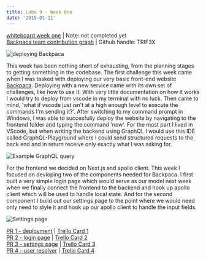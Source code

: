 ```yaml
---
title: Labs 9 - Week One
date: '2019-01-11'
---
```


[whiteboard week one](www.blank.com) | Note: not completed yet <br>
[Backpaca team contribution graph](https://github.com/Lambda-School-Labs/labs9-map-scratcher) | Github handle: TRIF3X

![deploying Backpaca](/deploy.PNG)

This week has been nothing short of exhausting, from the planning stages to getting something in the codebase. The first challenge this week came when I was tasked with deploying our very basic front-end website [Backpaca](https://backpaca.now.sh/). Deploying with a new service came with its own set of challenges, like how to use it. With very little documentation on how it works I would try to deploy from vscode in my terminal with no luck. Then came to mind, 'what if vscode just isn't at a high enough level to execute the commands I'm sending it?'. After switching to my command prompt in Windows, I was able to succesfully deploy the website by navigating to the frontend folder and typing the command 'now'. For the most part I lived in VScode, but when writing the backend using GraphQL I would use this IDE called GraphQL-Playground where I could send structured requests to the back end and in return receive only exactly what I was asking for. 

![Example GraphQL query](/gqlquery.PNG)

For the frontend we decided on Next.js and apollo client. This week I focused on devloping two of the components needed for Backpaca. I first built a very simple login page which would serve as our model next week when we finally connect the frontend to the backend and hook up apollo client which will be used to handle local state. And for the second component I build out our settings page to the point where we would need only need to style it and hook up our apollo client to handle the input fields.

![Settings page](/settingsPage.PNG)

[PR 1 - deployment](https://github.com/Lambda-School-Labs/labs9-map-scratcher/pull/4) | [Trello Card 1](https://trello.com/c/CEFwFKVa/12-deployed-to-the-web) <br>
[PR 2 - login page](https://github.com/Lambda-School-Labs/labs9-map-scratcher/pull/14) | [Trello Card 2](https://trello.com/c/yoGgPKY1/18-login-component) <br>
[PR 3 - settings page](https://github.com/Lambda-School-Labs/labs9-map-scratcher/pull/16) | [Trello Card 3](https://trello.com/c/eV6EyffB/30-settings-component) <br>
[PR 4 - user resolver](https://github.com/Lambda-School-Labs/labs9-map-scratcher/pull/21) | [Trello Card 4](https://trello.com/c/zDfsTLTg/44-user-needs-to-return-ch) <br>